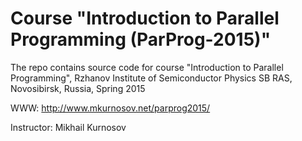 # Course "Introduction to Parallel Programming (ParProg-2015)"

The repo contains source code for course "Introduction to Parallel Programming", Rzhanov Institute of Semiconductor Physics SB RAS, Novosibirsk, Russia, Spring 2015

WWW: http://www.mkurnosov.net/parprog2015/

Instructor: Mikhail Kurnosov

